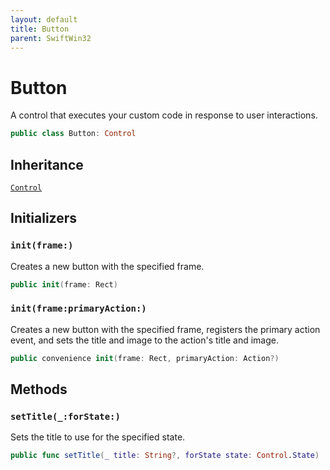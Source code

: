 ```yaml
---
layout: default
title: Button
parent: SwiftWin32
---
```

# Button

A control that executes your custom code in response to user interactions.

``` swift
public class Button: Control 
```

## Inheritance

[`Control`](https://compnerd.github.io/swift-win32/SwiftWin32/Control)

## Initializers

### `init(frame:)`

Creates a new button with the specified frame.

``` swift
public init(frame: Rect) 
```

### `init(frame:primaryAction:)`

Creates a new button with the specified frame, registers the primary
action event, and sets the title and image to the action's title and
image.

``` swift
public convenience init(frame: Rect, primaryAction: Action?) 
```

## Methods

### `setTitle(_:forState:)`

Sets the title to use for the specified state.

``` swift
public func setTitle(_ title: String?, forState state: Control.State) 
```
